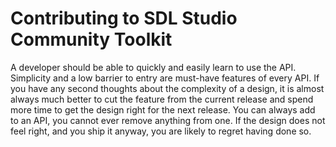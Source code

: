 Contributing to SDL Studio Community Toolkit
=======

A developer should be able to quickly and easily learn to use the API. 
Simplicity and a low barrier to entry are must-have features of every API. If you have any second thoughts about the complexity of a design, it is almost always much better to cut the feature from the current release and spend more time to get the design right for the next release. 
You can always add to an API, you cannot ever remove anything from one. If the design does not feel right, and you ship it anyway, you are likely to regret having done so.
